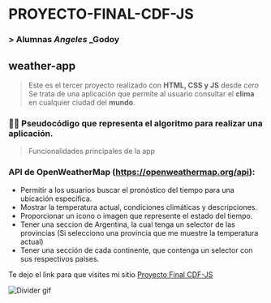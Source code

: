 # PROYECTO-FINAL-CDF-JS
### > Alumnas _Angeles_ _Godoy


## weather-app
> Este es el tercer proyecto realizado con **HTML, CSS y JS** desde _cero_
> Se trata de una aplicación que permite al usuario consultar el **clima** en cualquier ciudad del **mundo**. 

### 👩‍💻 Pseudocódigo que representa el algoritmo para realizar una aplicación.

>Funcionalidades principales de la app
### API de OpenWeatherMap (https://openweathermap.org/api):

- Permitir a los usuarios buscar el pronóstico del tiempo para una ubicación específica.
- Mostrar la temperatura actual, condiciones climáticas y descripciones.
- Proporcionar un icono o imagen que represente el estado del tiempo.
- Tener una seccion de Argentina, la cual tenga un selector de las provincias (Si selecciono una provincia que me muestre la temperatura actual)
- Tener una sección de cada continente, que contenga un selector con sus respectivos paises.

Te dejo el link para que visites mi sitio [Proyecto Final CDF-JS](https://ruthponteprino.github.io/ahorradas/)

![Divider gif](https://media1.giphy.com/media/xT0GqKaASLordVtYCk/giphy.gif)